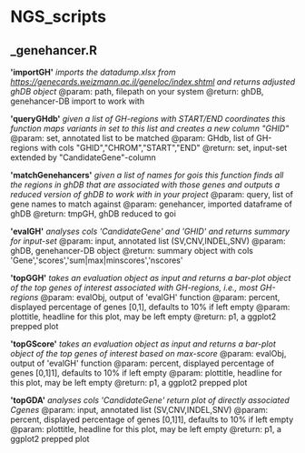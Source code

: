 # NGS_scripts

## _genehancer.R

**'importGH'** *imports the datadump.xlsx from 
https://genecards.weizmann.ac.il/geneloc/index.shtml and returns adjusted ghDB object*
@param: path, filepath on your system
@return: ghDB, genehancer-DB import to work with

**'queryGHdb'** *given a list of GH-regions with START/END coordinates this function maps 
variants in set to this list and creates a new column "GHID"*
@param: set, annotated list to be matched
@param: GHdb, list of GH-regions with cols "GHID","CHROM","START","END"
@return: set, input-set extended by "CandidateGene"-column

**'matchGenehancers'** *given a list of names for gois this function finds all the regions
in ghDB that are associated with those genes and outputs a reduced version of ghDB to
work with in your project*
@param: query, list of gene names to match against
@param: genehancer, imported dataframe of ghDB
@return: tmpGH, ghDB reduced to goi

**'evalGH'** *analyses cols 'CandidateGene' and 'GHID' and returns summary for input-set*
@param: input, annotated list (SV,CNV,INDEL,SNV)
@param: ghDB, genehancer-DB object 
@return: summary object with cols 'Gene','scores','sum|max|minscores','nscores'

**'topGGH'** *takes an evaluation object as input and returns a bar-plot object of the top
genes of interest associated with GH-regions, i.e., most GH-regions*
@param: evalObj, output of 'evalGH' function
@param: percent, displayed percentage of genes [0,1], defaults to 10% if left empty
@param: plottitle, headline for this plot, may be left empty
@return: p1, a ggplot2 prepped plot

**'topGScore'** *takes an evaluation object as input and returns a bar-plot object of the top
genes of interest based on max-score*
@param: evalObj, output of 'evalGH' function
@param: percent, displayed percentage of genes [0,1]1], defaults to 10% if left empty
@param: plottitle, headline for this plot, may be left empty
@return: p1, a ggplot2 prepped plot

**'topGDA'** *analyses cols 'CandidateGene' return plot of directly associated Cgenes*
@param: input, annotated list (SV,CNV,INDEL,SNV)
@param: percent, displayed percentage of genes [0,1]1], defaults to 10% if left empty
@param: plottitle, headline for this plot, may be left empty
@return: p1, a ggplot2 prepped plot



